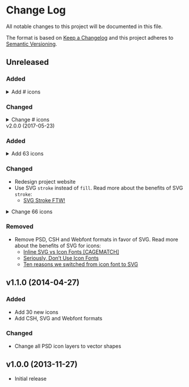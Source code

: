 # Change Log
All notable changes to this project will be documented in this file.

The format is based on [Keep a Changelog](http://keepachangelog.com/)
and this project adheres to [Semantic Versioning](http://semver.org/).

## Unreleased

### Added

<details>
  <summary>Add # icons</summary>

  - `arrow-down-left`
  - `arrow-down-right`
  - `arrow-up-left`
  - `arrow-up-right`
  - `cast`
  - `chevrons-down`
  - `chevrons-left`
  - `chevrons-right`
  - `chevrons-up`
  - `cloud-snow`
  - `repeat`
</details>

### Changed

<details>
  <summary>Change # icons</summary>

  - `droplet`
  - `twitter`
  - `user-minus`
  - `user-plus`
  - `user`
</details

## v2.0.0 (2017-05-23)

### Added
<details>
 <summary>Add 63 icons</summary>

  - `activity`
  - `alert-circle`
  - `alert-octagon`
  - `alert-triangle`
  - `aperture`
  - `at-sign`
  - `award`
  - `bell-off`
  - `bluetooth`
  - `calendar`
  - `camera-off`
  - `chevron-down`
  - `chevron-left`
  - `chevron-right`
  - `chevron-up`
  - `chrome`
  - `circle`
  - `cloud-off`
  - `comment-circle`
  - `cpu`
  - `edit`
  - `eye-off`
  - `facebook`
  - `feather`
  - `female`
  - `filter`
  - `hash`
  - `headphones`
  - `home`
  - `info`
  - `instagram`
  - `male`
  - `map-pin`
  - `mic-off`
  - `more-vertical`
  - `music`
  - `octagon`
  - `phone`
  - `phone-call`
  - `phone-forwarded`
  - `phone-incoming`
  - `phone-missed`
  - `phone-off`
  - `phone-outgoing`
  - `pocket`
  - `radio`
  - `refresh-ccw`
  - `rotate-ccw`
  - `scissors`
  - `square`
  - `sunrise`
  - `sunset`
  - `thumbs-down`
  - `thumbs-up`
  - `toggle-right`
  - `trash-2`
  - `triangle`
  - `twitter`
  - `user-minus`
  - `user-plus`
  - `video-off`
  - `wind`
  - `zap`
</details>

### Changed

- Redesign project website
- Use SVG `stroke` instead of `fill`. Read more about the benefits of SVG `stroke`:
  - [SVG Stroke FTW!](http://danklammer.com/articles/svg-stroke-ftw/)

<details>
  <summary>Change 66 icons</summary>

  - `align-center`
  - `anchor`
  - `arrow-down`
  - `arrow-left`
  - `arrow-right`
  - `arrow-up`
  - `bar-chart`
  - `bar-chart-2`
  - `battery`
  - `bell`
  - `book`
  - `bookmark`
  - `box`
  - `briefcase`
  - `camera`
  - `check`
  - `check-circle`
  - `check-square`
  - `clipboard`
  - `cloud`
  - `comment-square`
  - `download`
  - `download-cloud`
  - `droplet`
  - `external-link`
  - `fast-forward`
  - `file`
  - `flag`
  - `folder`
  - `heart`
  - `image`
  - `inbox`
  - `layers`
  - `layout`
  - `lock`
  - `mail`
  - `maximize`
  - `maximize-2`
  - `minimize`
  - `minimize-2`
  - `minus`
  - `moon`
  - `move`
  - `pause`
  - `play`
  - `plus`
  - `printer`
  - `search`
  - `settings`
  - `share`
  - `shuffle`
  - `skip-back`
  - `skip-forward`
  - `star`
  - `rewind`
  - `tag`
  - `unlock`
  - `upload`
  - `upload-cloud`
  - `user`
  - `video`
  - `watch`
  - `wifi`
  - `x`
  - `zoom-in`
  - `zoom-out`
</details>

### Removed
- Remove PSD, CSH and Webfont formats in favor of SVG. Read more about the benefits of SVG for icons:
  - [Inline SVG vs Icon Fonts [CAGEMATCH]](https://css-tricks.com/icon-fonts-vs-svg/)
  - [Seriously, Don’t Use Icon Fonts](https://cloudfour.com/thinks/seriously-dont-use-icon-fonts/)
  - [Ten reasons we switched from icon font to SVG](http://ianfeather.co.uk/ten-reasons-we-switched-from-an-icon-font-to-svg/)

## v1.1.0 (2014-04-27)

### Added
- Add 30 new icons
- Add CSH, SVG and Webfont formats

### Changed
- Change all PSD icon layers to vector shapes

## v1.0.0 (2013-11-27)
- Initial release
